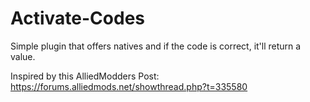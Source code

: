 # Activate-Codes
Simple plugin that offers natives and if the code is correct, it'll return a value.

Inspired by this AlliedModders Post: https://forums.alliedmods.net/showthread.php?t=335580
